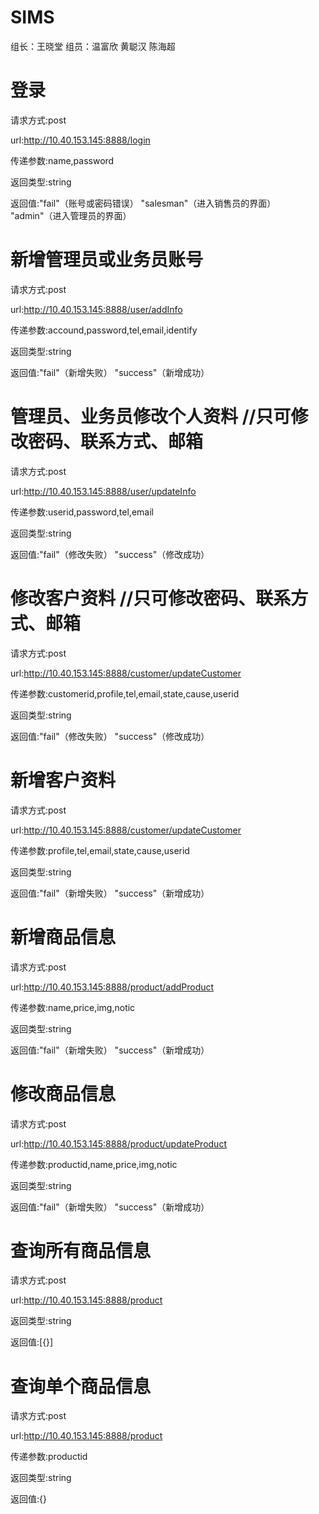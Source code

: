 # SIMS
组长：王晓堂   组员：温富欣  黄聪汉  陈海超 


# 登录

请求方式:post

url:http://10.40.153.145:8888/login

传递参数:name,password

返回类型:string

返回值:"fail"（账号或密码错误）  "salesman"（进入销售员的界面）  "admin"（进入管理员的界面）

# 新增管理员或业务员账号

请求方式:post

url:http://10.40.153.145:8888/user/addInfo

传递参数:accound,password,tel,email,identify

返回类型:string

返回值:"fail"（新增失败）  "success"（新增成功）

# 管理员、业务员修改个人资料    //只可修改密码、联系方式、邮箱

请求方式:post

url:http://10.40.153.145:8888/user/updateInfo

传递参数:userid,password,tel,email

返回类型:string

返回值:"fail"（修改失败）  "success"（修改成功）



# 修改客户资料    //只可修改密码、联系方式、邮箱

请求方式:post

url:http://10.40.153.145:8888/customer/updateCustomer

传递参数:customerid,profile,tel,email,state,cause,userid

返回类型:string

返回值:"fail"（修改失败）  "success"（修改成功）

# 新增客户资料

请求方式:post

url:http://10.40.153.145:8888/customer/updateCustomer

传递参数:profile,tel,email,state,cause,userid

返回类型:string

返回值:"fail"（新增失败）  "success"（新增成功）

# 新增商品信息

请求方式:post

url:http://10.40.153.145:8888/product/addProduct

传递参数:name,price,img,notic

返回类型:string

返回值:"fail"（新增失败）  "success"（新增成功）

# 修改商品信息

请求方式:post

url:http://10.40.153.145:8888/product/updateProduct

传递参数:productid,name,price,img,notic

返回类型:string

返回值:"fail"（新增失败）  "success"（新增成功）

# 查询所有商品信息

请求方式:post

url:http://10.40.153.145:8888/product

返回类型:string

返回值:[{}]

# 查询单个商品信息

请求方式:post

url:http://10.40.153.145:8888/product

传递参数:productid

返回类型:string

返回值:{}
<!-- # 新增订单

请求方式:post

url:http://10.40.153.145:8888/oder/addorder

传递参数:customerid,userid,productid

返回类型:string

返回值:"fail"（新增失败）  "success"（新增成功） -->